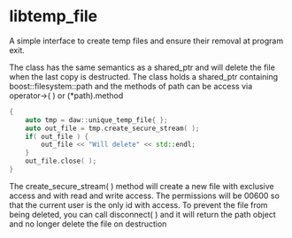 # libtemp_file
A simple interface to create temp files and ensure their removal at program exit.

The class has the same semantics as a shared_ptr and will delete the file when the last copy is destructed.
The class holds a shared_ptr containing boost::filesystem::path and the methods of path can be access via operator->( ) or (*path).method
```c++
{
	auto tmp = daw::unique_temp_file{ };
	auto out_file = tmp.create_secure_stream( );
	if( out_file ) {
		out_file << "Will delete" << std::endl;
	}
	out_file.close( );
}
```
The create_secure_stream( ) method will create a new file with exclusive access and with read and write access.  The permissions will be 00600 so that the current user is the only id with access.
To prevent the file from being deleted, you can call disconnect( ) and it will return the path object and no longer delete the file on destruction
